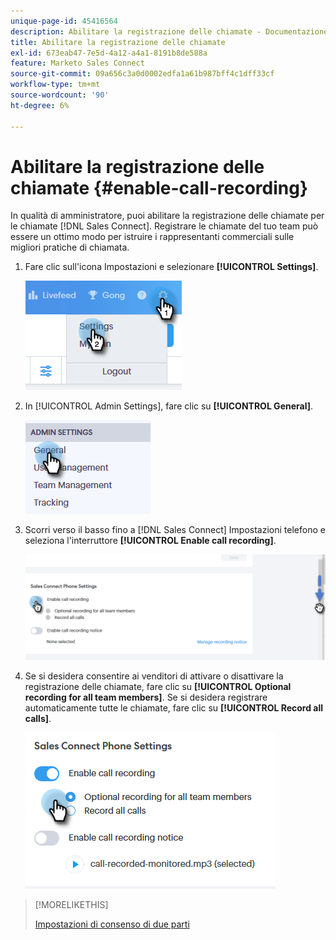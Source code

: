 ```yaml
---
unique-page-id: 45416564
description: Abilitare la registrazione delle chiamate - Documentazione Marketo - Documentazione del prodotto
title: Abilitare la registrazione delle chiamate
exl-id: 673eab47-7e5d-4a12-a4a1-8191b8de588a
feature: Marketo Sales Connect
source-git-commit: 09a656c3a0d0002edfa1a61b987bff4c1dff33cf
workflow-type: tm+mt
source-wordcount: '90'
ht-degree: 6%

---
```


# Abilitare la registrazione delle chiamate {#enable-call-recording}

In qualità di amministratore, puoi abilitare la registrazione delle chiamate per le chiamate [!DNL Sales Connect]. Registrare le chiamate del tuo team può essere un ottimo modo per istruire i rappresentanti commerciali sulle migliori pratiche di chiamata.

1. Fare clic sull&#39;icona Impostazioni e selezionare **[!UICONTROL Settings]**.

   ![](assets/one.png)

1. In [!UICONTROL Admin Settings], fare clic su **[!UICONTROL General]**.

   ![](assets/two.png)

1. Scorri verso il basso fino a [!DNL Sales Connect] Impostazioni telefono e seleziona l&#39;interruttore **[!UICONTROL Enable call recording]**.

   ![](assets/three.png)

1. Se si desidera consentire ai venditori di attivare o disattivare la registrazione delle chiamate, fare clic su **[!UICONTROL Optional recording for all team members]**. Se si desidera registrare automaticamente tutte le chiamate, fare clic su **[!UICONTROL Record all calls]**.

   ![](assets/four.png)

>[!MORELIKETHIS]
>
>[Impostazioni di consenso di due parti](/help/marketo/product-docs/marketo-sales-connect/phone/two-party-consent-settings.md)
